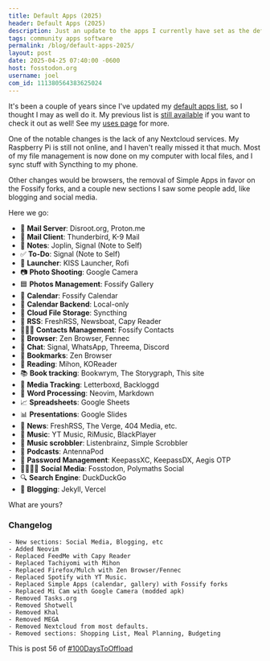```yaml
---
title: Default Apps (2025)
header: Default Apps (2025)
description: Just an update to the apps I currently have set as the default on my laptop and my phone!
tags: community apps software
permalink: /blog/default-apps-2025/
layout: post
date: 2025-04-25 07:40:00 -0600
host: fosstodon.org
username: joel
com_id: 111380564383625024
---
```


It's been a couple of years since I've updated my [default apps list](https://defaults.rknight.me), so I thought I may as well do it. My previous list is [still available](/blog/default-apps-2023) if you want to check it out as well! See my [uses page](/uses) for more.

One of the notable changes is the lack of any Nextcloud services. My Raspberry Pi is still not online, and I haven't really missed it that much. Most of my file management is now done on my computer with local files, and I sync stuff with Syncthing to my phone.

Other changes would be browsers, the removal of Simple Apps in favor on the Fossify forks, and a couple new sections I saw some people add, like blogging and social media.

Here we go:

- 📮 **Mail Server**: Disroot.org, Proton.me
- 📨 **Mail Client**: Thunderbird, K-9 Mail
- 📝 **Notes**: Joplin, Signal (Note to Self)
- ✅ **To-Do**: Signal (Note to Self)
- 📱 **Launcher**: KISS Launcher, Rofi
- 📷 **Photo Shooting**: Google Camera
- 🟦 **Photos Management**: Fossify Gallery
- 📆 **Calendar**: Fossify Calendar
- 📅 **Calendar Backend**: Local-only
- 📁 **Cloud File Storage**: Syncthing
- 📖 **RSS**: FreshRSS, Newsboat, Capy Reader
- 🙍🏻‍♂️ **Contacts Management**: Fossify Contacts
- 🔎 **Browser**: Zen Browser, Fennec
- 💬 **Chat**: Signal, WhatsApp, Threema, Discord
- 🔖 **Bookmarks**: Zen Browser
- 📑 **Reading**: Mihon, KOReader
- 📚 **Book tracking**: Bookwrym, The Storygraph, This site
- 🍿 **Media Tracking**: Letterboxd, Backloggd
- 📜 **Word Processing**: Neovim, Markdown
- 📈 **Spreadsheets**: Google Sheets
- 📊 **Presentations**: Google Slides
- 📰 **News**: FreshRSS, The Verge, 404 Media, etc.
- 🎵 **Music**: YT Music, RiMusic, BlackPlayer
- 🎼 **Music scrobbler**: Listenbrainz, Simple Scrobbler
- 🎤 **Podcasts**: AntennaPod
- 🔐 **Password Management**: KeepassXC, KeepassDX, Aegis OTP
- 👨‍👩‍👧‍👦 **Social Media**: Fosstodon, Polymaths Social
- 🔍 **Search Engine**: DuckDuckGo
- 📝 **Blogging**: Jekyll, Vercel

What are yours?

### Changelog
```
- New sections: Social Media, Blogging, etc
- Added Neovim
- Replaced FeedMe with Capy Reader
- Replaced Tachiyomi with Mihon
- Replaced Firefox/Mulch with Zen Browser/Fennec
- Replaced Spotify with YT Music.
- Replaced Simple Apps (calendar, gallery) with Fossify forks
- Replaced Mi Cam with Google Camera (modded apk)
- Removed Tasks.org
- Removed Shotwell
- Removed Khal
- Removed MEGA
- Removed Nextcloud from most defaults.
- Removed sections: Shopping List, Meal Planning, Budgeting
```

This is post 56 of [#100DaysToOffload](https://100daystooffload.com)
